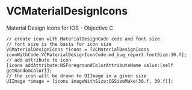 # VCMaterialDesignIcons
Material Design Icons for IOS - Objective C

    // create icon with MaterialDesignCode code and font size
    // font size is the basis for icon size
    VCMaterialDesignIcons *icons = [VCMaterialDesignIcons iconWithCode:VCMaterialDesignIconCode.md_bug_report fontSize:30.f];
    // add attribute to icon
    [icons addAttribute:NSForegroundColorAttributeName value:[self getRandomColor]];
    // the icon will be drawn to UIImage in a given size
    UIImage *image = [icons imageWithSize:CGSizeMake(30.f, 30.f)];
